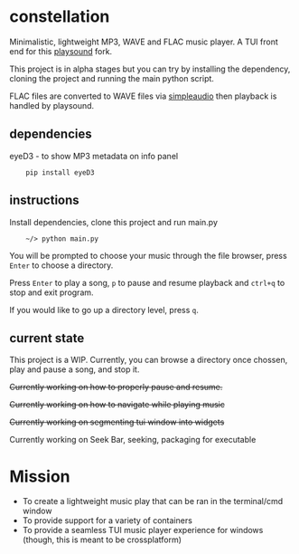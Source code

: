 # constellation
Minimalistic, lightweight MP3, WAVE and FLAC music player. A TUI front end for this [playsound](https://github.com/Zehina/playsound) fork.

This project is in alpha stages but you can try by installing the dependency, cloning the project and running the main python script.

FLAC files are converted to WAVE files via [simpleaudio](https://github.com/hamiltron/py-simple-audio) then playback is handled by playsound.

## dependencies
eyeD3 - to show MP3 metadata on info panel
```
	pip install eyeD3
```

## instructions

Install dependencies, clone this project and run main.py

```
	~/> python main.py
```

You will be prompted to choose your music through the file browser, press `Enter` to choose a directory.

Press `Enter` to play a song, `p` to pause and resume playback and `ctrl+q` to stop and exit program.

If you would like to go up a directory level, press `q`.


## current state
This project is a WIP. Currently, you can browse a directory once chossen, play and pause a song, and stop it.

~~Currently working on how to properly pause and resume.~~

~~Currently working on how to navigate while playing music~~

~~Currently working on segmenting tui window into widgets~~

Currently working on Seek Bar, seeking, packaging for executable

# Mission
- To create a lightweight music play that can be ran in the terminal/cmd window
- To provide support for a variety of containers
- To provide a seamless TUI music player experience for windows (though, this is meant to be crossplatform)
